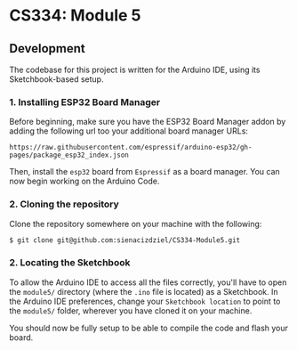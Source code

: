 # CS334: Module 5

## Development

The codebase for this project is written for the Arduino IDE, using its Sketchbook-based setup.

### 1. Installing ESP32 Board Manager

Before beginning, make sure you have the ESP32 Board Manager addon by adding the following url too your additional board manager URLs:

```
https://raw.githubusercontent.com/espressif/arduino-esp32/gh-pages/package_esp32_index.json
```

Then, install the `esp32` board from `Espressif` as a board manager. You can now begin working on the Arduino Code.

### 2. Cloning the repository

Clone the repository somewhere on your machine with the following:

```bash
$ git clone git@github.com:sienacizdziel/CS334-Module5.git
```

### 2. Locating the Sketchbook

To allow the Arduino IDE to access all the files correctly, you'll have to open the `module5/` directory (where the `.ino` file is located) as a Sketchbook. In the Arduino IDE preferences, change your `Sketchbook location` to point to the `module5/` folder, wherever you have cloned it on your machine.

You should now be fully setup to be able to compile the code and flash your board.
